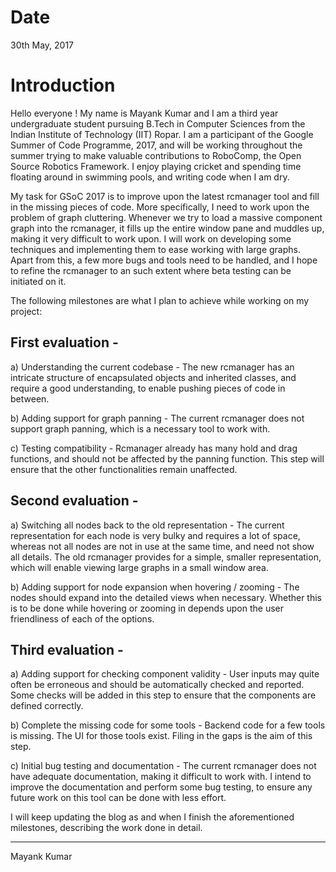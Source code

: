 # Date

30th May, 2017 

# Introduction

Hello everyone ! My name is Mayank Kumar and I am a third year undergraduate student pursuing B.Tech in Computer Sciences from the Indian Institute of Technology (IIT) Ropar. I am a participant of the Google Summer of Code Programme, 2017, and will be working throughout the summer trying to make valuable contributions to RoboComp, the Open Source Robotics Framework. I enjoy playing cricket and spending time floating around in swimming pools, and writing code when I am dry. 

My task for GSoC 2017 is to improve upon the latest rcmanager tool and fill in the missing pieces of code. More specifically, I need to work upon the problem of graph cluttering. Whenever we try to load a massive component graph into the rcmanager, it fills up the entire window pane and muddles up, making it very difficult to work upon. I will work on developing some techniques and implementing them to ease working with large graphs. Apart from this, a few more bugs and tools need to be handled, and I hope to refine the rcmanager to an such extent where beta testing can be initiated on it.

The following milestones are what I plan to achieve while working on my project:

## First evaluation - 

a) Understanding the current codebase - The new rcmanager has an intricate structure of encapsulated objects and inherited classes, and require a good understanding, to enable pushing pieces of code in between.

b) Adding support for graph panning - The current rcmanager does not support graph panning, which is a necessary tool to work with. 

c) Testing compatibility - Rcmanager already has many hold and drag functions, and should not be affected by the panning function. This step will ensure that the other functionalities remain unaffected.

## Second evaluation - 

a) Switching all nodes back to the old representation - The current representation for each node is very bulky and requires a lot of space, whereas not all nodes are not in use at the same time, and need not show all details. The old rcmanager provides for a simple, smaller representation, which will enable viewing large graphs in a small window area.

b) Adding support for node expansion when hovering / zooming - The nodes should expand into the detailed views when necessary. Whether this is to be done while hovering or zooming in depends upon the user friendliness of each of the options.

## Third evaluation -

a) Adding support for checking component validity - User inputs may quite often be erroneous and should be automatically checked and reported. Some checks will be added in this step to ensure that the components are defined correctly.

b) Complete the missing code for some tools - Backend code for a few tools is missing. The UI for those tools exist. Filing in the gaps is the aim of this step.

c) Initial bug testing and documentation - The current rcmanager does not have adequate documentation, making it difficult to work with. I intend to improve the documentation and perform some bug testing, to ensure any future work on this tool can be done with less effort.

I will keep updating the blog as and when I finish the aforementioned milestones, describing the work done in detail.

* * *

Mayank Kumar 
